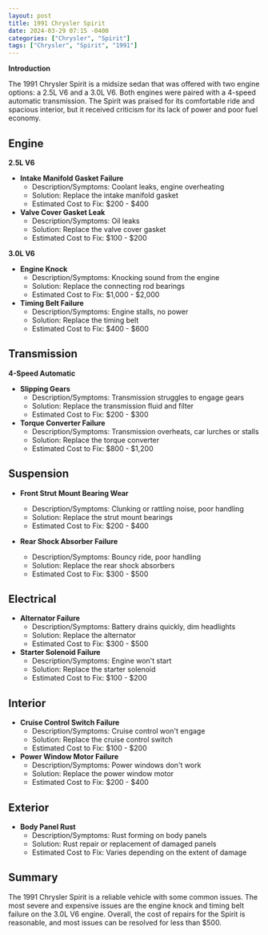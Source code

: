 ```yaml
---
layout: post
title: 1991 Chrysler Spirit
date: 2024-03-29 07:15 -0400
categories: ["Chrysler", "Spirit"]
tags: ["Chrysler", "Spirit", "1991"]
---
```

**Introduction**

The 1991 Chrysler Spirit is a midsize sedan that was offered with two engine options: a 2.5L V6 and a 3.0L V6. Both engines were paired with a 4-speed automatic transmission. The Spirit was praised for its comfortable ride and spacious interior, but it received criticism for its lack of power and poor fuel economy.

## **Engine**

**2.5L V6**
- **Intake Manifold Gasket Failure**
    - Description/Symptoms: Coolant leaks, engine overheating
    - Solution: Replace the intake manifold gasket
    - Estimated Cost to Fix: $200 - $400
- **Valve Cover Gasket Leak**
    - Description/Symptoms: Oil leaks
    - Solution: Replace the valve cover gasket
    - Estimated Cost to Fix: $100 - $200

**3.0L V6**
- **Engine Knock**
    - Description/Symptoms: Knocking sound from the engine
    - Solution: Replace the connecting rod bearings
    - Estimated Cost to Fix: $1,000 - $2,000
- **Timing Belt Failure**
    - Description/Symptoms: Engine stalls, no power
    - Solution: Replace the timing belt
    - Estimated Cost to Fix: $400 - $600

## **Transmission**

**4-Speed Automatic**
- **Slipping Gears**
    - Description/Symptoms: Transmission struggles to engage gears
    - Solution: Replace the transmission fluid and filter
    - Estimated Cost to Fix: $200 - $300
- **Torque Converter Failure**
    - Description/Symptoms: Transmission overheats, car lurches or stalls
    - Solution: Replace the torque converter
    - Estimated Cost to Fix: $800 - $1,200

## **Suspension**

- **Front Strut Mount Bearing Wear**
    - Description/Symptoms: Clunking or rattling noise, poor handling
    - Solution: Replace the strut mount bearings
    - Estimated Cost to Fix: $200 - $400

- **Rear Shock Absorber Failure**
    - Description/Symptoms: Bouncy ride, poor handling
    - Solution: Replace the rear shock absorbers
    - Estimated Cost to Fix: $300 - $500

## **Electrical**

- **Alternator Failure**
    - Description/Symptoms: Battery drains quickly, dim headlights
    - Solution: Replace the alternator
    - Estimated Cost to Fix: $300 - $500
- **Starter Solenoid Failure**
    - Description/Symptoms: Engine won't start
    - Solution: Replace the starter solenoid
    - Estimated Cost to Fix: $100 - $200

## **Interior**

- **Cruise Control Switch Failure**
    - Description/Symptoms: Cruise control won't engage
    - Solution: Replace the cruise control switch
    - Estimated Cost to Fix: $100 - $200
- **Power Window Motor Failure**
    - Description/Symptoms: Power windows don't work
    - Solution: Replace the power window motor
    - Estimated Cost to Fix: $200 - $400

## **Exterior**

- **Body Panel Rust**
    - Description/Symptoms: Rust forming on body panels
    - Solution: Rust repair or replacement of damaged panels
    - Estimated Cost to Fix: Varies depending on the extent of damage

## **Summary**

The 1991 Chrysler Spirit is a reliable vehicle with some common issues. The most severe and expensive issues are the engine knock and timing belt failure on the 3.0L V6 engine. Overall, the cost of repairs for the Spirit is reasonable, and most issues can be resolved for less than $500.
